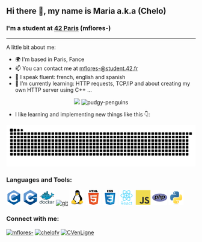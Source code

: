Hi there 👋, my name is Maria a.k.a (Chelo)
-------------------------------------- 
### I'm a student at <a href="https://42.fr/en/homepage/" target="_blank">42 Paris</a> (mflores-)
-------------------------------------- 
A little bit about me:
* 🌍 I'm based in Paris, Fance
* 📫 You can contact me at [mflores-@student.42.fr](mailto:mflores-@student.42.fr)
* 💬 I speak fluent: french, english and spanish
* 🧠 I’m currently learning: HTTP requests, TCP/IP and about creating my own HTTP server using C++ ...

<p align="center">
  <img
    src="https://github-readme-stats.vercel.app/api/top-langs/?username=mariav7&layout=donut-vertical&theme=radical&hide_border=true"
    media="(prefers-color-scheme: dark)"
    width="30%"
  />
  <img width="35%" src="https://i.giphy.com/media/CuuSHzuc0O166MRfjt/giphy.webp" alt="pudgy-penguins" />
</p>


* I like learning and implementing new things like this :point_down::
<picture>
  <source media="(prefers-color-scheme: dark)" srcset="https://github.com/mariav7/mariav7/blob/output/github-snake-dark.svg">
  <source media="(prefers-color-scheme: light)" srcset="https://github.com/mariav7/mariav7/blob/output/github-snake.svg">
  <img alt="my-github-snake" src="https://github.com/mariav7/mariav7/blob/output/github-snake.svg">
</picture>

<h3 align="left">Languages and Tools:</h3>
<p align="left">
  <a href="https://www.cprogramming.com/" target="_blank" rel="noreferrer"> <img src="https://raw.githubusercontent.com/devicons/devicon/master/icons/c/c-original.svg" alt="c" width="40" height="40"/></a>
  <a href="https://www.w3schools.com/cpp/" target="_blank" rel="noreferrer"> <img src="https://raw.githubusercontent.com/devicons/devicon/master/icons/cplusplus/cplusplus-original.svg" alt="cplusplus" width="40" height="40"/></a>
  <a href="https://www.docker.com/" target="_blank" rel="noreferrer"> <img src="https://raw.githubusercontent.com/devicons/devicon/master/icons/docker/docker-original-wordmark.svg" alt="docker" width="40" height="40"/></a>
  <a href="https://git-scm.com/" target="_blank" rel="noreferrer"> <img src="https://www.vectorlogo.zone/logos/git-scm/git-scm-icon.svg" alt="git" width="40" height="40"/></a>
  <a href="https://www.linux.org/" target="_blank" rel="noreferrer"> <img src="https://raw.githubusercontent.com/devicons/devicon/master/icons/linux/linux-original.svg" alt="linux" width="40" height="40"/></a>
  <a href="https://www.w3.org/html/" target="_blank" rel="noreferrer"> <img src="https://raw.githubusercontent.com/devicons/devicon/master/icons/html5/html5-original-wordmark.svg" alt="html5" width="40" height="40"/></a>
  <a href="https://www.w3schools.com/css/" target="_blank" rel="noreferrer"> <img src="https://raw.githubusercontent.com/devicons/devicon/master/icons/css3/css3-original-wordmark.svg" alt="css3" width="40" height="40"/></a>
  <a href="https://reactjs.org/" target="_blank" rel="noreferrer"> <img src="https://raw.githubusercontent.com/devicons/devicon/master/icons/react/react-original-wordmark.svg" alt="react" width="40" height="40"/></a>
  <a href="https://developer.mozilla.org/en-US/docs/Web/JavaScript" target="_blank" rel="noreferrer"> <img src="https://raw.githubusercontent.com/devicons/devicon/master/icons/javascript/javascript-original.svg" alt="javascript" width="40" height="40"/></a>
  <a href="https://www.php.net" target="_blank" rel="noreferrer"> <img src="https://raw.githubusercontent.com/devicons/devicon/master/icons/php/php-original.svg" alt="php" width="40" height="40"/></a>
  <a href="https://www.python.org" target="_blank" rel="noreferrer"> <img src="https://raw.githubusercontent.com/devicons/devicon/master/icons/python/python-original.svg" alt="python" width="40" height="40"/></a>
</p>

<h3 align="left">Connect with me:</h3>
<p align="left">
  <a href="https://linkedin.com/in/mflores-" target="_blank"><img align="center" src="https://raw.githubusercontent.com/rahuldkjain/github-profile-readme-generator/master/src/images/icons/Social/linked-in-alt.svg" alt="mflores-" height="30" width="40" /></a>
  <a href="https://discord.gg/chelofv" target="_blank"><img align="center" src="https://raw.githubusercontent.com/rahuldkjain/github-profile-readme-generator/master/src/images/icons/Social/discord.svg" alt="chelofv" height="40" width="40" /></a>
  <a href="https://mariav7.github.io" target="_blank"><img align="center" src="https://github.com/mariav7/mariav7.github.io/blob/master/images/favicon-32x32.png" alt="CVenLigne" height="40" width="40" /></a>
</p>

<!--
<p align="center"><img  width="43%" src="https://github-readme-stats.vercel.app/api/top-langs/?username=mariav7&theme=gotham&hide=python,roff"/>
  <img width="40%" align="right" src="https://i.giphy.com/media/CuuSHzuc0O166MRfjt/giphy.webp" alt="pudgy-penguins" />
</p>

<picture>
  <source media="(prefers-color-scheme: dark)" srcset="github-snake-dark.svg" />
  <source media="(prefers-color-scheme: light)" srcset="github-snake.svg" />
  <img alt="github-snake" src="github-snake.svg" />
</picture>

![Snake animation](https://github.com/mariav7/mariav7/blob/output/github-snake-dark.svg)
-->
